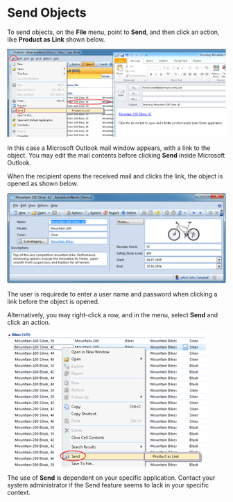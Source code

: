 # Send Objects

To send objects, on the **File** menu, point to **Send**, and then click an action, like **Product as Link** shown below.

![IDBD4A4D1D5E9F47ED.ID79B06E9E75214FC7.png](media/IDBD4A4D1D5E9F47ED.ID79B06E9E75214FC7.png)

In this case a Microsoft Outlook mail window appears, with a link to the object. You may edit the mail contents before clicking **Send** inside Microsoft Outlook.

When the recipient opens the received mail and clicks the link, the object is opened as shown below.

![IDBD4A4D1D5E9F47ED.ID40B3648420C847EC.png](media/IDBD4A4D1D5E9F47ED.ID40B3648420C847EC.png)

The user is requirede to enter a user name and password when clicking a link before the object is opened.

Alternatively, you may right-click a row, and in the menu, select **Send** and click an action.

![IDBD4A4D1D5E9F47ED.ID4292F383A3544A01.png](media/IDBD4A4D1D5E9F47ED.ID4292F383A3544A01.png)

The use of **Send** is dependent on your specific application. Contact your system administrator if the Send feature seems to lack in your specific context.